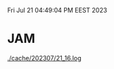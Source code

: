Fri Jul 21 04:49:04 PM EEST 2023
# JAM
<a href='./cache/202307/21_16.log'>./cache/202307/21_16.log</a>
